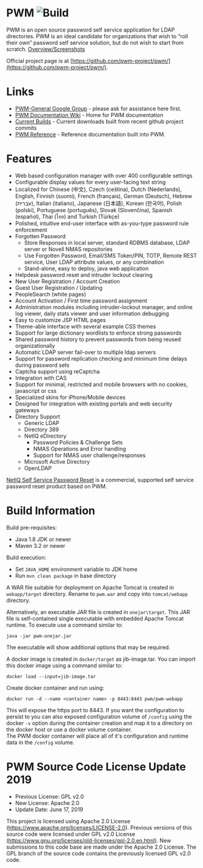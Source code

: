 # PWM ![Build](https://github.com/bardcollege/pwm/workflows/Build/badge.svg)

PWM is an open source password self service application for LDAP directories. PWM is an ideal candidate for organizations that wish to “roll their own” password self service solution, but do not wish to start from scratch. [Overview/Screenshots](https://docs.google.com/presentation/d/1LxDXV_iiToJXAzzT9mc1xXO0atVObmRpCame6qXOyxM/pub?slide=id.p8)

Official project page is at [https://github.com/pwm-project/pwm/](https://github.com/pwm-project/pwm/).

# Links
* [PWM-General Google Group](https://groups.google.com/group/pwm-general) - please ask for assistance here first.
* [PWM Documentation Wiki](https://github.com/pwm-project/pwm/wiki) - Home for PWM documentation
* [Current Builds](https://www.pwm-project.org/artifacts/pwm/) - Current downloads built from recent github project commits
* [PWM Reference](https://www.pwm-project.org/pwm/public/reference/) - Reference documentation built into PWM.

# Features
* Web based configuration manager with over 400 configurable settings
* Configurable display values for every user-facing text string
* Localized for Chinese (中文), Czech (ceština), Dutch (Nederlands), English, Finnish (suomi), French (français), German (Deutsch), Hebrew (עברית), Italian (italiano), Japanese (日本語), Korean (한국어), Polish (polski), Portuguese (português), Slovak (Slovenčina), Spanish (español), Thai (ไทย) and Turkish (Türkçe)
* Polished, intuitive end-user interface with as-you-type password rule enforcement
* Forgotten Password
  * Store Responses in local server, standard RDBMS database, LDAP server or Novell NMAS repositories
  * Use Forgotten Password, Email/SMS Token/PIN, TOTP, Remote REST service, User LDAP attribute values, or any combination
  * Stand-alone, easy to deploy, java web application
* Helpdesk password reset and intruder lockout clearing
* New User Registration / Account Creation
* Guest User Registration / Updating
* PeopleSearch (white pages)
* Account Activation  / First time password assignment
* Administration modules including intruder-lockout manager, and online log viewer, daily stats viewer and user information debugging
* Easy to customize JSP HTML pages
* Theme-able interface with several example CSS themes
* Support for large dictionary wordlists to enforce strong passwords
* Shared password history to prevent passwords from being reused organizationally
* Automatic LDAP server fail-over to multiple ldap servers
* Support for password replication checking and minimum time delays during password sets
* Captcha support using reCaptcha
* Integration with CAS
* Support for minimal, restricted and mobile browsers with no cookies, javascript or css
* Specialized skins for iPhone/Mobile devices
* Designed for integration with existing portals and web security gateways
* Directory Support
  * Generic LDAP
  * Directory 389
  * NetIQ  eDirectory
    * Password Policies & Challenge Sets
    * NMAS Operations and Error handling
    * Support for NMAS user challenge/responses
  * Microsoft Active Directory
  * OpenLDAP

[NetIQ Self Service Password Reset](https://www.microfocus.com/en-us/products/netiq-self-service-password-reset/overview) is a commercial, supported self service password reset product based on PWM.

# Build Information

Build pre-requisites:
* Java 1.8 JDK or newer
* Maven 3.2 or newer

Build execution:
* Set `JAVA_HOME` environment variable to JDK home  
* Run `mvn clean package` in base directory

A WAR file suitable for deployment on Apache Tomcat is created in `webapp/target` directory.  Rename to `pwm.war` and copy into `tomcat/webapp` directory.

Alternatively, an executable JAR file is created in `onejar\target`.  This JAR file is self-contained single executable with embedded Apache Tomcat runtime. To execute use a command similar to:   

`java -jar pwm-onejar.jar`

The executable will show additional options that may be required.

A docker image is created in `docker/target` as jib-image.tar.  You can import this docker image using a command similar to:

`docker load --input=jib-image.tar`

Create docker container and run using:

`docker run -d --name <container name> -p 8443:8443 pwm/pwm-webapp`

This will expose the https port to 8443.  If you want the configuration to persist to you can also exposed configuration volume of `/config` using the docker `-v` option during the container
creation and map it to a directory on the docker host or use a docker volume container.  
The PWM docker container will place all of it's configuration and runtime data in the `/config` volume.

# PWM Source Code License Update 2019

* Previous License: GPL v2.0
* New License: Apache 2.0
* Update Date: June 17, 2019

This project is licensed using Apache 2.0 License (https://www.apache.org/licenses/LICENSE-2.0).  Previous versions 
of this source code were licensed under GPL v2.0 License (https://www.gnu.org/licenses/old-licenses/gpl-2.0.en.html).
New submissions to this code base are made under the Apache 2.0 License.  The GPL branch of the source code contains the 
previously licensed GPL v2.0 code.
